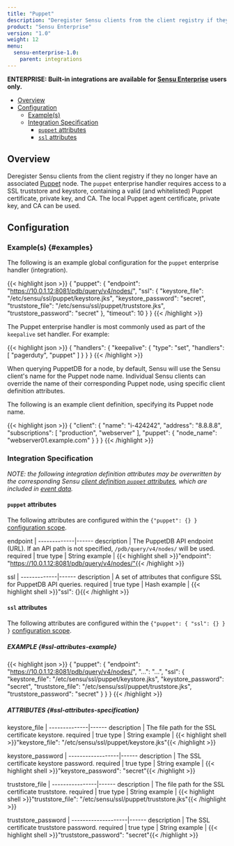 ```yaml
---
title: "Puppet"
description: "Deregister Sensu clients from the client registry if they no longer have an associated Puppet node."
product: "Sensu Enterprise"
version: "1.0"
weight: 12
menu:
  sensu-enterprise-1.0:
    parent: integrations
---
```

**ENTERPRISE: Built-in integrations are available for [Sensu Enterprise][1]
users only.**

- [Overview](#overview)
- [Configuration](#configuration)
  - [Example(s)](#examples)
  - [Integration Specification](#integration-specification)
    - [`puppet` attributes](#puppet-attributes)
    - [`ssl` attributes](#ssl-attributes)

## Overview

Deregister Sensu clients from the client registry if they no longer have an
associated [Puppet][2] node. The `puppet` enterprise handler requires access to
a SSL truststore and keystore, containing a valid (and whitelisted) Puppet
certificate, private key, and CA. The local Puppet agent certificate, private
key, and CA can be used.

## Configuration

### Example(s) {#examples}

The following is an example global configuration for the `puppet` enterprise
handler (integration).

{{< highlight json >}}
{
  "puppet": {
    "endpoint": "https://10.0.1.12:8081/pdb/query/v4/nodes/",
    "ssl": {
      "keystore_file": "/etc/sensu/ssl/puppet/keystore.jks",
      "keystore_password": "secret",
      "truststore_file": "/etc/sensu/ssl/puppet/truststore.jks",
      "truststore_password": "secret"
    },
    "timeout": 10
  }
}
{{< /highlight >}}

The Puppet enterprise handler is most commonly used as part of the `keepalive`
set handler. For example:

{{< highlight json >}}
{
  "handlers": {
    "keepalive": {
      "type": "set",
      "handlers": [
        "pagerduty",
        "puppet"
      ]
    }
  }
}
{{< /highlight >}}

When querying PuppetDB for a node, by default, Sensu will use the Sensu client's
name for the Puppet node name. Individual Sensu clients can override the name of
their corresponding Puppet node, using specific client definition attributes.

The following is an example client definition, specifying its Puppet node name.

{{< highlight json >}}
{
  "client": {
    "name": "i-424242",
    "address": "8.8.8.8",
    "subscriptions": [
      "production",
      "webserver"
    ],
    "puppet": {
      "node_name": "webserver01.example.com"
    }
  }
}
{{< /highlight >}}

### Integration Specification

_NOTE: the following integration definition attributes may be overwritten by
the corresponding Sensu [client definition `puppet` attributes][3], which are
included in [event data][4]._

#### `puppet` attributes

The following attributes are configured within the `{"puppet": {} }`
[configuration scope][5].

endpoint     | 
-------------|------
description  | The PuppetDB API endpoint (URL). If an API path is not specified, `/pdb/query/v4/nodes/` will be used.
required     | true
type         | String
example      | {{< highlight shell >}}"endpoint": "https://10.0.1.12:8081/pdb/query/v4/nodes/"{{< /highlight >}}

ssl          | 
-------------|------
description  | A set of attributes that configure SSL for PuppetDB API queries.
required     | true
type         | Hash
example      | {{< highlight shell >}}"ssl": {}{{< /highlight >}}

#### `ssl` attributes

The following attributes are configured within the `{"puppet": { "ssl": {} } }`
[configuration scope][3].

##### EXAMPLE {#ssl-attributes-example}

{{< highlight json >}}
{
  "puppet": {
    "endpoint": "https://10.0.1.12:8081/pdb/query/v4/nodes/",
    "...": "...",
    "ssl": {
      "keystore_file": "/etc/sensu/ssl/puppet/keystore.jks",
      "keystore_password": "secret",
      "truststore_file": "/etc/sensu/ssl/puppet/truststore.jks",
      "truststore_password": "secret"
    }
  }
}
{{< /highlight >}}

##### ATTRIBUTES {#ssl-attributes-specification}

keystore_file | 
--------------|------
description   | The file path for the SSL certificate keystore.
required      | true
type          | String
example       | {{< highlight shell >}}"keystore_file": "/etc/sensu/ssl/puppet/keystore.jks"{{< /highlight >}}

keystore_password | 
------------------|------
description       | The SSL certificate keystore password.
required          | true
type              | String
example           | {{< highlight shell >}}"keystore_password": "secret"{{< /highlight >}}

truststore_file | 
----------------|------
description     | The file path for the SSL certificate truststore.
required        | true
type            | String
example         | {{< highlight shell >}}"truststore_file": "/etc/sensu/ssl/puppet/truststore.jks"{{< /highlight >}}

truststore_password | 
--------------------|------
description         | The SSL certificate truststore password.
required            | true
type                | String
example             | {{< highlight shell >}}"truststore_password": "secret"{{< /highlight >}}


[?]:  #
[1]:  /sensu-enterprise
[2]:  https://puppet.com?ref=sensu-enterprise
[3]:  /sensu-core/1.0/reference/clients#puppet-attributes
[4]:  /sensu-core/1.0/reference/events#event-data
[5]:  /sensu-core/1.0/reference/configuration#configuration-scopes
